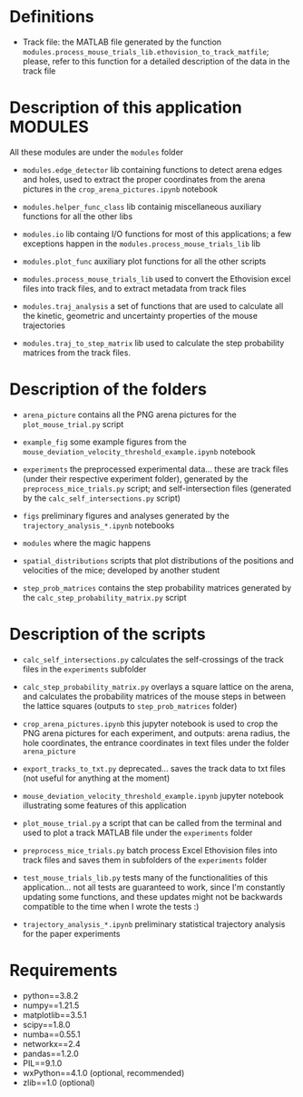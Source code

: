 # Definitions

- Track file: the MATLAB file generated by the function `modules.process_mouse_trials_lib.ethovision_to_track_matfile`;
              please, refer to this function for a detailed description of the data in the track file

# Description of this application MODULES

All these modules are under the `modules` folder

- `modules.edge_detector`
lib containing functions to detect arena edges and holes, used to extract the proper coordinates from the arena pictures in the `crop_arena_pictures.ipynb` notebook

- `modules.helper_func_class`
lib containig miscellaneous auxiliary functions for all the other libs

- `modules.io`
lib containg I/O functions for most of this applications; a few exceptions happen in the `modules.process_mouse_trials_lib` lib

- `modules.plot_func`
auxiliary plot functions for all the other scripts

- `modules.process_mouse_trials_lib`
used to convert the Ethovision excel files into track files, and to extract metadata from track files

- `modules.traj_analysis`
a set of functions that are used to calculate all the kinetic, geometric and uncertainty properties of the mouse trajectories

- `modules.traj_to_step_matrix`
lib used to calculate the step probability matrices from the track files.

# Description of the folders

- `arena_picture`
contains all the PNG arena pictures for the `plot_mouse_trial.py` script

- `example_fig`
some example figures from the `mouse_deviation_velocity_threshold_example.ipynb` notebook

- `experiments`
the preprocessed experimental data...
these are track files (under their respective experiment folder), generated by the `preprocess_mice_trials.py` script;
and self-intersection files (generated by the `calc_self_intersections.py` script)

- `figs`
preliminary figures and analyses generated by the `trajectory_analysis_*.ipynb` notebooks

- `modules`
where the magic happens

- `spatial_distributions`
scripts that plot distributions of the positions and velocities of the mice; developed by another student

- `step_prob_matrices`
contains the step probability matrices generated by the `calc_step_probability_matrix.py` script

# Description of the scripts

- `calc_self_intersections.py`
calculates the self-crossings of the track files in the `experiments` subfolder

- `calc_step_probability_matrix.py`
overlays a square lattice on the arena, and calculates the probability matrices of the mouse steps in between
the lattice squares (outputs to `step_prob_matrices` folder)

- `crop_arena_pictures.ipynb`
this jupyter notebook is used to crop the PNG arena pictures for each experiment, and outputs:
arena radius, the hole coordinates, the entrance coordinates in text files under the folder `arena_picture`

- `export_tracks_to_txt.py`
deprecated... saves the track data to txt files (not useful for anything at the moment)

- `mouse_deviation_velocity_threshold_example.ipynb`
jupyter notebook illustrating some features of this application

- `plot_mouse_trial.py`
a script that can be called from the terminal and used to plot a track MATLAB file under the `experiments` folder

- `preprocess_mice_trials.py`
batch process Excel Ethovision files into track files and saves them in subfolders of the `experiments` folder

- `test_mouse_trials_lib.py`
tests many of the functionalities of this application... not all tests are guaranteed to work, since I'm constantly updating some
functions, and these updates might not be backwards compatible to the time when I wrote the tests :)

- `trajectory_analysis_*.ipynb`
preliminary statistical trajectory analysis for the paper experiments

# Requirements

- python==3.8.2
- numpy==1.21.5
- matplotlib==3.5.1
- scipy==1.8.0
- numba==0.55.1
- networkx==2.4
- pandas==1.2.0
- PIL==9.1.0
- wxPython==4.1.0 (optional, recommended)
- zlib==1.0 (optional)
